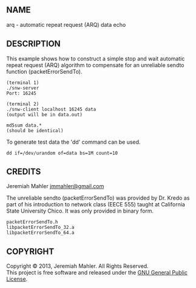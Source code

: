 NAME
----

arq - automatic repeat request (ARQ) data echo

DESCRIPTION
-----------

This example shows how to construct a simple stop and wait
automatic repeat request (ARQ) algorithm to compensate
for an unreliable sendto function (packetErrorSendTo).

    (terminal 1)
    ./snw-server
    Port: 16245

    (terminal 2)
    ./snw-client localhost 16245 data
    (output will be in data.out)

    md5sum data.*
    (should be identical)

To generate test data the 'dd' command can be used.

    dd if=/dev/urandom of=data bs=1M count=10

CREDITS
-------

Jeremiah Mahler <jmmahler@gmail.com>

The unreliable sendto (packetErrorSendTo) was provided by
Dr. Kredo as part of his introduction to network class
(EECE 555) taught at California State University Chico.
It was only provided in binary form.

    packetErrorSendTo.h
    libpacketErrorSendTo_32.a
    libpacketErrorSendTo_64.a

COPYRIGHT
---------

Copyright &copy; 2013, Jeremiah Mahler.  All Rights Reserved.<br>
This project is free software and released under
the [GNU General Public License][gpl].

 [gpl]: http://www.gnu.org/licenses/gpl.html

